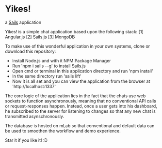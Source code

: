# Yikes!

a [Sails](http://sailsjs.org) application

Yikes! is a simple chat application based upon the following stack:
[1] Angular.js
[2] Sails.js
[3] MongoDB

To make use of this wonderful application in your own systems, clone or download this repository:

* Install Node.js and with it NPM Package Manager
* Run 'npm i sails --g' to install Sails.js
* Open cmd or terminal in this application directory and run 'npm install'
* In the same directory run 'sails lift'
* Now it is all set and you can view the application from the browser at 'http://localhost:1337'

The core logic of the application lies in the fact that the chats use web sockets
to function asynchronously, meaning that no conventional API calls or request-responses
happen. Instead, once a user gets into his dashboard, he subscribed to the server
for listening to changes so that any new chat is transmitted asynschronously.

The database is hosted on mLab so that conventional and default data can be used
to smoothen the workflow and demo experience.

Star it if you like it! :D
